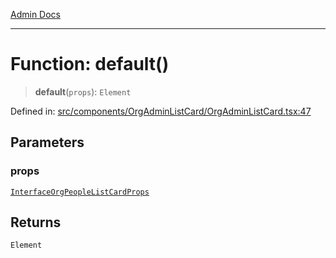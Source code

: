 [Admin Docs](/)

***

# Function: default()

> **default**(`props`): `Element`

Defined in: [src/components/OrgAdminListCard/OrgAdminListCard.tsx:47](https://github.com/PalisadoesFoundation/talawa-admin/blob/main/src/components/OrgAdminListCard/OrgAdminListCard.tsx#L47)

## Parameters

### props

[`InterfaceOrgPeopleListCardProps`](types\Organization\interface\README\interfaces\InterfaceOrgPeopleListCardProps.md)

## Returns

`Element`

